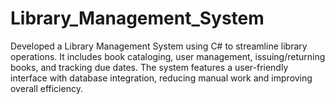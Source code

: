 # Library_Management_System
Developed a Library Management System using C# to streamline library operations. It includes book cataloging, user management, issuing/returning books, and tracking due dates. The system features a user-friendly interface with database integration, reducing manual work and improving overall efficiency.
